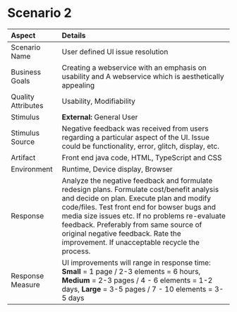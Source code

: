 # Scenario 2

| **Aspect** | **Details** |
| :--- | :--- |
| Scenario Name | User defined UI issue resolution |
| Business Goals | Creating a webservice with an emphasis on usability and A webservice which is aesthetically appealing |
| Quality Attributes | Usability, Modifiability |
| Stimulus | **External:** General User |
| Stimulus Source | Negative feedback was received from users regarding a particular aspect of the UI. Issue could be functionality, error, glitch, display, etc. |
| Artifact | Front end java code, HTML, TypeScript and CSS |
| Environment | Runtime, Device display, Browser |
| Response | Analyze the negative feedback and formulate redesign plans. Formulate cost/benefit analysis and decide on plan. Execute plan and modify code/files. Test front end for bowser bugs and media size issues etc. If no problems re-evaluate feedback. Preferably from same source of original negative feedback. Rate the improvement. If unacceptable recycle the process. |
| Response Measure | UI improvements will range in response time: **Small** = 1 page / 2-3 elements = 6 hours, **Medium** = 2-3 pages / 4 - 6 elements = 1-2 days, **Large** = 3-5 pages / 7 - 10 elements = 3-5 days |

